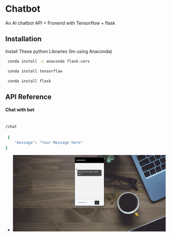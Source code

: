 
# Chatbot

An AI chatbot API + Fronend with Tensorflow + flask




## Installation

Install These python Libraries (Im using Anaconda)

```bash
 conda install -c anaconda flask-cors
```
```bash
 conda install tensorflow
```
```bash
 conda install flask

```

    


 
## API Reference

#### Chat with bot

```bash

/chat

 {
    "message": "Your Message here"
}


```

- ![alt text](https://github.com/PercyGFX/AI-Chatbot/blob/main/chatbot.png?raw=true)
